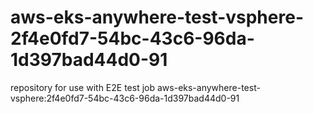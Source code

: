 # aws-eks-anywhere-test-vsphere-2f4e0fd7-54bc-43c6-96da-1d397bad44d0-91
repository for use with E2E test job aws-eks-anywhere-test-vsphere:2f4e0fd7-54bc-43c6-96da-1d397bad44d0-91
